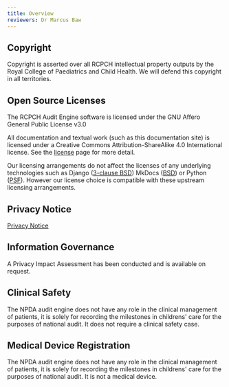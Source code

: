 ```yaml
---
title: Overview
reviewers: Dr Marcus Baw
---
```


## Copyright

Copyright is asserted over all RCPCH intellectual property outputs by the Royal College of Paediatrics and Child Health. We will defend this copyright in all territories.

## Open Source Licenses

The RCPCH Audit Engine software is licensed under the GNU Affero General Public License v3.0

All documentation and textual work (such as this documentation site) is licensed under a Creative Commons Attribution-ShareAlike 4.0 International license. See the [license](license.md) page for more detail.

Our licensing arrangements do not affect the licenses of any underlying technologies such as Django ([3-clause BSD](https://docs.djangoproject.com/en/4.1/faq/general/)) MkDocs ([BSD](https://www.mkdocs.org/about/license/#mkdocs-license-bsd)) or Python ([PSF](https://docs.python.org/3/license.html#psf-license)). However our license choice is compatible with these upstream licensing arrangements.

## Privacy Notice

[Privacy Notice](privacy.md)

## Information Governance

A Privacy Impact Assessment has been conducted and is available on request.

## Clinical Safety

The NPDA audit engine does not have any role in the clinical management of patients, it is solely for recording the milestones in childrens' care for the purposes of national audit. It does not require a clinical safety case.

## Medical Device Registration

The NPDA audit engine does not have any role in the clinical management of patients, it is solely for recording the milestones in childrens' care for the purposes of national audit. It is not a medical device.
